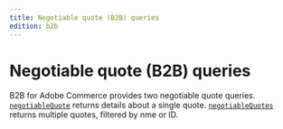 ```yaml
---
title: Negotiable quote (B2B) queries
edition: b2b   
---
```


# Negotiable quote (B2B) queries

B2B for Adobe Commerce provides two negotiable quote queries. [`negotiableQuote`](./quote.md) returns details about a single quote. [`negotiableQuotes`](./quotes.md) returns multiple quotes, filtered by nme or ID.
